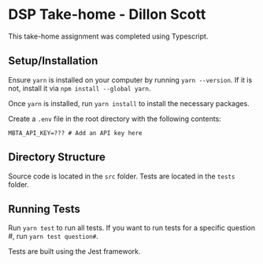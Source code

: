 # DSP Take-home - Dillon Scott

This take-home assignment was completed using Typescript.

## Setup/Installation

Ensure `yarn` is installed on your computer by running `yarn --version`. If it is not, install it via `npm install --global yarn`.

Once `yarn` is installed, run `yarn install` to install the necessary packages.

Create a `.env` file in the root directory with the following contents:

```
MBTA_API_KEY=??? # Add an API key here
```

## Directory Structure

Source code is located in the `src` folder. Tests are located in the `tests` folder.

## Running Tests

Run `yarn test` to run all tests. If you want to run tests for a specific question #, run `yarn test question#`.

Tests are built using the Jest framework.
